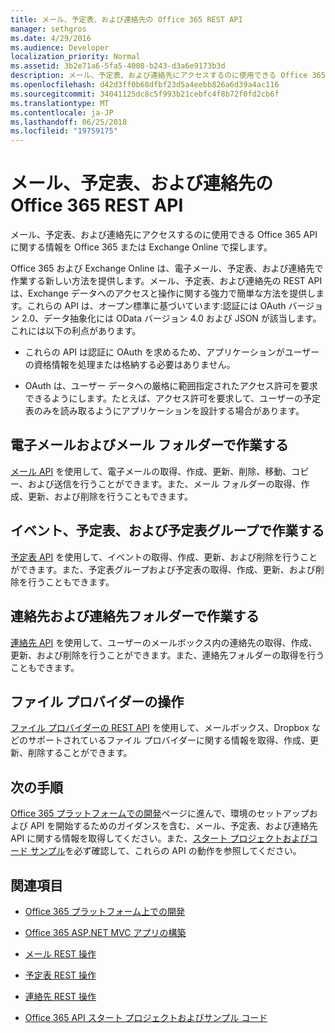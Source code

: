 ```yaml
---
title: メール、予定表、および連絡先の Office 365 REST API
manager: sethgros
ms.date: 4/29/2016
ms.audience: Developer
localization_priority: Normal
ms.assetid: 3b2e71a6-5fa5-4008-b243-d3a6e9173b3d
description: メール、予定表、および連絡先にアクセスするのに使用できる Office 365 API に関する情報を Office 365 または Exchange Online で探します。
ms.openlocfilehash: d42d3ff0b68dfbf23d5a4eebb826a6d39a4ac116
ms.sourcegitcommit: 34041125dc8c5f993b21cebfc4f8b72f0fd2cb6f
ms.translationtype: MT
ms.contentlocale: ja-JP
ms.lasthandoff: 06/25/2018
ms.locfileid: "19759175"
---
```

# <a name="office-365-rest-apis-for-mail-calendars-and-contacts"></a>メール、予定表、および連絡先の Office 365 REST API

メール、予定表、および連絡先にアクセスするのに使用できる Office 365 API に関する情報を Office 365 または Exchange Online で探します。
  
Office 365 および Exchange Online は、電子メール、予定表、および連絡先で作業する新しい方法を提供します。メール、予定表、および連絡先の REST API は、Exchange データへのアクセスと操作に関する強力で簡単な方法を提供します。これらの API は、オープン標準に基づいています:認証には OAuth バージョン 2.0、データ抽象化には OData バージョン 4.0 および JSON が該当します。これには以下の利点があります。
  
- これらの API は認証に OAuth を求めるため、アプリケーションがユーザーの資格情報を処理または格納する必要はありません。
    
- OAuth は、ユーザー データへの厳格に範囲指定されたアクセス許可を要求できるようにします。たとえば、アクセス許可を要求して、ユーザーの予定表のみを読み取るようにアプリケーションを設計する場合があります。
    
## <a name="work-with-email-and-mail-folders"></a>電子メールおよびメール フォルダーで作業する

[メール API](http://msdn.microsoft.com/office/office365/api/mail-rest-operations%28Office.15%29.aspx) を使用して、電子メールの取得、作成、更新、削除、移動、コピー、および送信を行うことができます。また、メール フォルダーの取得、作成、更新、および削除を行うこともできます。 
  
## <a name="work-with-events-calendars-and-calendar-groups"></a>イベント、予定表、および予定表グループで作業する

[予定表 API](http://msdn.microsoft.com/office/office365/api/calendar-rest-operations%28Office.15%29.aspx) を使用して、イベントの取得、作成、更新、および削除を行うことができます。また、予定表グループおよび予定表の取得、作成、更新、および削除を行うこともできます。 
  
## <a name="work-with-contacts-and-contact-folders"></a>連絡先および連絡先フォルダーで作業する

[連絡先 API](http://msdn.microsoft.com/office/office365/api/contacts-rest-operations%28Office.15%29.aspx) を使用して、ユーザーのメールボックス内の連絡先の取得、作成、更新、および削除を行うことができます。また、連絡先フォルダーの取得を行うこともできます。 
  
## <a name="work-with-file-providers"></a>ファイル プロバイダーの操作

[ファイル プロバイダーの REST API](http://msdn.microsoft.com/library/8bab5403-de68-4b49-ab19-9a6470f2a2ce%28Office.15%29.aspx) を使用して、メールボックス、Dropbox などのサポートされているファイル プロバイダーに関する情報を取得、作成、更新、削除することができます。 
  
## <a name="next-steps"></a>次の手順

[Office 365 プラットフォームでの開発](http://msdn.microsoft.com/office/office365/howto/platform-development-overview%28Office.15%29.aspx)ページに進んで、環境のセットアップおよび API を開始するためのガイダンスを含む、メール、予定表、および連絡先 API に関する情報を取得してください。また、[スタート プロジェクトおよびコード サンプル](http://msdn.microsoft.com/office/office365/howto/Starter-projects-and-code-samples%28Office.15%29.aspx)を必ず確認して、これらの API の動作を参照してください。 
  
## <a name="see-also"></a>関連項目


- [Office 365 プラットフォーム上での開発](http://msdn.microsoft.com/office/office365/howto/platform-development-overview%28Office.15%29.aspx)
    
- [Office 365 ASP.NET MVC アプリの構築](http://msdn.microsoft.com/office/office365/howto/Build-your-first-ASPNET-MVC-app%28Office.15%29.aspx)
    
- [メール REST 操作](http://msdn.microsoft.com/office/office365/api/mail-rest-operations%28Office.15%29.aspx)
    
- [予定表 REST 操作](http://msdn.microsoft.com/office/office365/api/calendar-rest-operations%28Office.15%29.aspx)
    
- [連絡先 REST 操作](http://msdn.microsoft.com/office/office365/api/contacts-rest-operations%28Office.15%29.aspx)
    
- [Office 365 API スタート プロジェクトおよびサンプル コード](http://msdn.microsoft.com/office/office365/howto/Starter-projects-and-code-samples%28Office.15%29.aspx)
    

